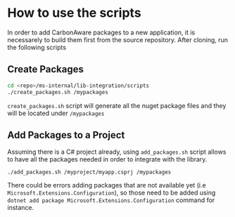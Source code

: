 # How to use the scripts

In order to add CarbonAware packages to a new application, it is necessarely to build them first from the source repository. After cloning, run the following scripts

## Create Packages

```sh
cd <repo>/ms-internal/lib-integration/scripts
./create_packages.sh /mypackages
```
`create_packages.sh` script will generate all the nuget package files and they will be located under `/mypackages`


## Add Packages to a Project

Assuming there is a C# project already, using `add_packages.sh` script allows to have all the packages needed in order to integrate with the library.

```
./add_packages.sh /myproject/myapp.csprj /mypackages
```

There could be errors adding packages that are not available yet (i.e  `Microsoft.Extensions.Configuration`), so those need to be added using `dotnet add package Microsoft.Extensions.Configuration` command for instance.
